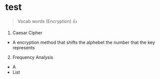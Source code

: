 # test
> Vocab words (Encryption)
:+1:
1. Caesar Cipher
  * A encryption method that shifts the alphebet the number that the key represents
2. Frequency Analysis
  * A 
* List
